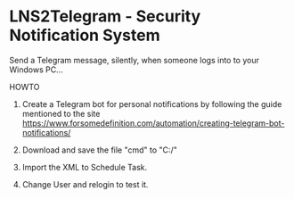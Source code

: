 # LNS2Telegram - Security Notification System
Send a Telegram message, silently, when someone logs into to your Windows PC...

HOWTO
1. Create a Telegram bot for personal notifications by following the guide mentioned to the site
https://www.forsomedefinition.com/automation/creating-telegram-bot-notifications/

2. Download and save the file "cmd" to "C:/"

3. Import the XML to Schedule Task.

4. Change User and relogin to test it.
